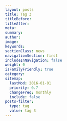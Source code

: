 ```yaml
---
layout: posts
title: Tag 3
titleBefore:
titleAfter:
meta:
summary:
author:
image:
keywords:
sectionClass: news
navigationSection: first
includeInNavigation: false
weight: 0
isFamilyFriendly: true
category:
sitemap:
  lastMod: 2016-01-01
  priority: 0.7
  changeFreq: monthly
  include: false
posts-filter:
  type: tag
  value: tag 3
---
```

